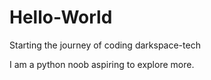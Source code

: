 # Hello-World
Starting the journey of coding
darkspace-tech
  
I am a python noob aspiring to explore more.

